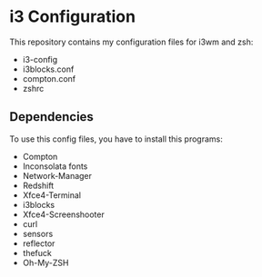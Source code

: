 # i3 Configuration

This repository contains my configuration files for i3wm and zsh:
  - i3-config
  - i3blocks.conf
  - compton.conf
  - zshrc

## Dependencies

To use this config files, you have to install this programs:
  - Compton
  - Inconsolata fonts
  - Network-Manager
  - Redshift
  - Xfce4-Terminal
  - i3blocks
  - Xfce4-Screenshooter
  - curl
  - sensors
  - reflector
  - thefuck
  - Oh-My-ZSH
